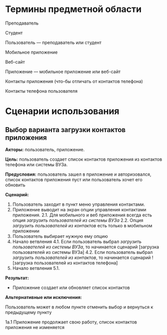 # Термины предметной области

Преподаватель

Студент

Пользователь — преподаватель или студент

Мобильное приложение

Веб-сайт

Приложение — мобильное приложение или веб-сайт

Контакты приложения (что-бы отличать от контактов телефона)

Контакты телефона пользователя

# Сценарии использования

## Выбор варианта загрузки контактов приложения

**Акторы:** пользователь, приложение.

**Цель:** пользователь создает список контактов приложения из контактов телефона или системы ВУЗа.

**Предусловия:** пользователь зашел в приложение и авторизовался, список контактов приложения пуст или пользователь хочет его обновить

**Сценарий:**

1. Пользователь заходит в пункт меню управления контактами.
2. Приложение выводит на экран опции управления контактами приложения.
2.1. Для мобильного и веб приложения всегда есть опция *загрузить пользователей из системы ВУЗа*
2.2. Опция *загрузить пользователей из контактов* есть только в мобильном приложении
3. Пользователь выбирает нужную ему опцию
4. Начало ветвления
4.1. Если пользователь выбрал *загрузить пользователей из системы ВУЗа*, то начинается сценарий [загрузка пользователей из системы ВУЗа]
4.2. Если пользователь выбрал *загрузить пользователей из контактов*, то начинается сценарий ![загрузка пользователей из контактов телефона]
5. Начало ветвления
5.1.

**Результат:**

- Приложение создает или обновляет список контактов

**Альтернативные или исключения:** 

Пользователь может в любом пункте отменить выбор и вернуться к предыдущему пункту

1а.1 Приложение продолжает свою работу, список контактов приложения не изменяется
